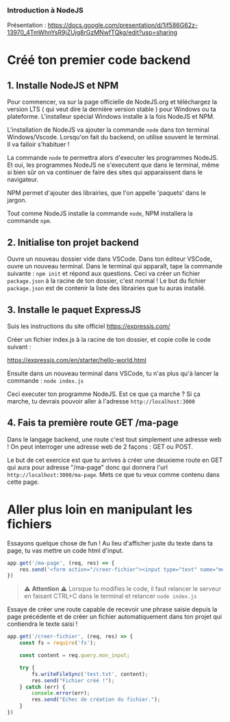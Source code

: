 ### Introduction à NodeJS

Présentation : https://docs.google.com/presentation/d/1jf586G62z-13970_4TmWhnYsR9jZUjg8rGzMNwfTQkg/edit?usp=sharing

# Créé ton premier code backend

## 1. Installe NodeJS et NPM

Pour commencer, va sur la page officielle de NodeJS.org et téléchargez la version LTS ( qui veut dire la dernière version stable ) pour Windows ou ta plateforme.
L'installeur spécial Windows installe à la fois NodeJS et NPM.

L'installation de NodeJS va ajouter la commande `node` dans ton terminal Windows/Vscode. 
Lorsqu'on fait du backend, on utilise souvent le terminal. Il va falloir s'habituer ! 

La commande `node` te permettra alors d'executer les programmes NodeJS. Et oui, les programmes NodeJS ne s'executent que dans le terminal, même si bien sûr on va continuer de faire des sites qui apparaissent dans le navigateur. 

NPM permet d'ajouter des librairies, que l'on appelle 'paquets' dans le jargon. 

Tout comme NodeJS installe la commande `node`, NPM installera la commande `npm`.

## 2. Initialise ton projet backend

Ouvre un nouveau dossier vide dans VSCode.
Dans ton éditeur VSCode, ouvre un nouveau terminal.
Dans le terminal qui apparaît, tape la commande suivante : `npm init` et répond aux questions.
Ceci va créer un fichier `package.json` à la racine de ton dossier, c'est normal ! 
Le but du fichier `package.json` est de contenir la liste des librairies que tu auras installé.

## 3. Installe le paquet ExpressJS

Suis les instructions du site officiel https://expressjs.com/

Créer un fichier index.js à la racine de ton dossier, et copie colle le code suivant : 

https://expressjs.com/en/starter/hello-world.html

Ensuite dans un nouveau terminal dans VSCode, tu n'as plus qu'à lancer la commande : 
`node index.js`

Ceci executer ton programme NodeJS. Est ce que ça marche ? 
Si ça marche, tu devrais pouvoir aller à l'adresse `http://localhost:3000`


## 4. Fais ta première route GET /ma-page

Dans le langage backend, une route c'est tout simplement une adresse web ! 
On peut interroger une adresse web de 2 façons : GET ou POST.

Le but de cet exercice est que tu arrives à créer une deuxieme route en GET qui aura pour adresse
"/ma-page" donc qui donnera l'url `http://localhost:3000/ma-page`.
Mets ce que tu veux comme contenu dans cette page.

# Aller plus loin en manipulant les fichiers

Essayons quelque chose de fun ! 
Au lieu d'afficher juste du texte dans ta page, tu vas mettre un code html d'input.

```js
app.get('/ma-page', (req, res) => {
    res.send('<form action="/creer-fichier"><input type="text" name="mon_input"></form>')
})
```
> ⚠️ **Attention** ⚠️
> Lorsque tu modifies le code, il faut relancer le serveur en faisant CTRL+C dans le terminal et relancer `node index.js` 


Essaye de créer une route capable de recevoir une phrase saisie depuis la page précédente et de créer un fichier automatiquement dans ton projet qui contiendra le texte saisi ! 

```js
app.get('/creer-fichier', (req, res) => {
    const fs = require('fs');

    const content = req.query.mon_input;

    try {
        fs.writeFileSync('test.txt', content);
        res.send("Fichier créé !");
    } catch (err) {
        console.error(err);
        res.send("Echec de création du fichier.");
    }
})
```